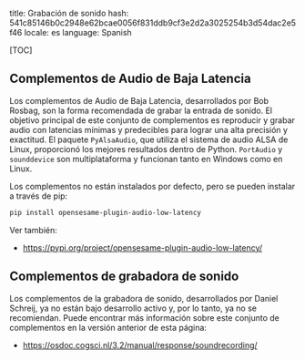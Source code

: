 title: Grabación de sonido
hash: 541c85146b0c2948e62bcae0056f831ddb9cf3e2d2a3025254b3d54dac2e5f46
locale: es
language: Spanish

[TOC]


## Complementos de Audio de Baja Latencia

Los complementos de Audio de Baja Latencia, desarrollados por Bob Rosbag, son la forma recomendada de grabar la entrada de sonido. El objetivo principal de este conjunto de complementos es reproducir y grabar audio con latencias mínimas y predecibles para lograr una alta precisión y exactitud. El paquete `PyAlsaAudio`, que utiliza el sistema de audio ALSA de Linux, proporcionó los mejores resultados dentro de Python. `PortAudio` y `sounddevice` son multiplataforma y funcionan tanto en Windows como en Linux.

Los complementos no están instalados por defecto, pero se pueden instalar a través de pip:

```bash
pip install opensesame-plugin-audio-low-latency
```

Ver también:

- <https://pypi.org/project/opensesame-plugin-audio-low-latency/>


## Complementos de grabadora de sonido

Los complementos de la grabadora de sonido, desarrollados por Daniel Schreij, ya no están bajo desarrollo activo y, por lo tanto, ya no se recomiendan. Puede encontrar más información sobre este conjunto de complementos en la versión anterior de esta página:

- <https://osdoc.cogsci.nl/3.2/manual/response/soundrecording/>